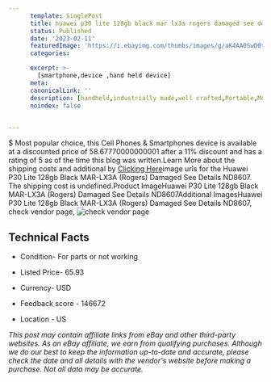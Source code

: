 ```yaml
---
      template: SinglePost
      title: huawei p30 lite 128gb black mar lx3a rogers damaged see details nd8607
      status: Published
      date: '2023-02-11'
      featuredImage: 'https://i.ebayimg.com/thumbs/images/g/aK4AAOSwD0tjygXA/s-l225.jpg'
      categories: 

      excerpt: >-
        [smartphone,device ,hand held device]
      meta:
      canonicalLink: ''
      description: [handheld,industrially made,well crafted,Portable,Mobile,Compact,Convenient,Lightweight,Maneuverable,Man-portable,Miniature,Carriable,Hand-held,Light,Holdable,Transportable,Mobile device,Pocket-sized,On-the-go,Wireless,Cordless,Compact size,Convenient size, smartphone,device ,hand held device]
      noindex: false

        
---
```

$
    Most popular choice, this Cell Phones & Smartphones device is available at a discounted price of 58.67770000000001 after a 11% discount and has a rating of 5 as of the time this blog was written.Learn More about the shipping costs and additional by [Clicking Here](https://www.ebay.com/itm/285115418389?hash=item4262340715%3Ag%3AaK4AAOSwD0tjygXA&mkevt=1&mkcid=1&mkrid=711-53200-19255-0&campid=%253CePNCampaignId%253E&customid=%253CreferenceId%253E&toolid=10049)image urls for the Huawei P30 Lite 128gb Black MAR-LX3A (Rogers) Damaged See Details ND8607. The shipping cost is undefined.Product ImageHuawei P30 Lite 128gb Black MAR-LX3A (Rogers) Damaged See Details ND8607Additional ImagesHuawei P30 Lite 128gb Black MAR-LX3A (Rogers) Damaged See Details ND8607, check vendor page, ![check vendor page](https://origin-galleryplus.ebayimg.com/ws/web/285115418389_2_0_1/225x225.jpg,https://origin-galleryplus.ebayimg.com/ws/web/285115418389_3_0_1/225x225.jpg,https://origin-galleryplus.ebayimg.com/ws/web/285115418389_4_0_1/225x225.jpg,https://origin-galleryplus.ebayimg.com/ws/web/285115418389_5_0_1/225x225.jpg)
    
    

 ## Technical Facts 



     
      

 - Condition- For parts or not working 


      

 - Listed Price- 65.93 


      

 - Currency- USD 


      

 - Feedback score - 146672 


      

 - Location - US 


      
      

 *_This post may contain affiliate links from eBay and other third-party websites. As an eBay affiliate, we earn from qualifying purchases. Although we do our best to keep the information up-to-date and accurate, please check the date and all details with the vendor's website before making a purchase. Not all data may be accurate._*



    
    
    
    
    